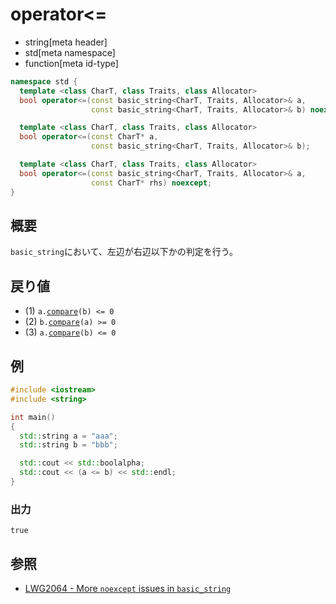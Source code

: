 # operator<=
* string[meta header]
* std[meta namespace]
* function[meta id-type]

```cpp
namespace std {
  template <class CharT, class Traits, class Allocator>
  bool operator<=(const basic_string<CharT, Traits, Allocator>& a,
                  const basic_string<CharT, Traits, Allocator>& b) noexcept; // (1)

  template <class CharT, class Traits, class Allocator>
  bool operator<=(const CharT* a,
                  const basic_string<CharT, Traits, Allocator>& b);          // (2)

  template <class CharT, class Traits, class Allocator>
  bool operator<=(const basic_string<CharT, Traits, Allocator>& a,
                  const CharT* rhs) noexcept;                                // (3)
}
```

## 概要
`basic_string`において、左辺が右辺以下かの判定を行う。


## 戻り値
- (1) `a.`[`compare`](compare.md)`(b) <= 0`
- (2) `b.`[`compare`](compare.md)`(a) >= 0`
- (3) `a.`[`compare`](compare.md)`(b) <= 0`


## 例
```cpp example
#include <iostream>
#include <string>

int main()
{
  std::string a = "aaa";
  std::string b = "bbb";

  std::cout << std::boolalpha;
  std::cout << (a <= b) << std::endl;
}
```

### 出力
```
true
```

## 参照
- [LWG2064 - More `noexcept` issues in `basic_string`](https://wg21.cmeerw.net/lwg/issue2064)
